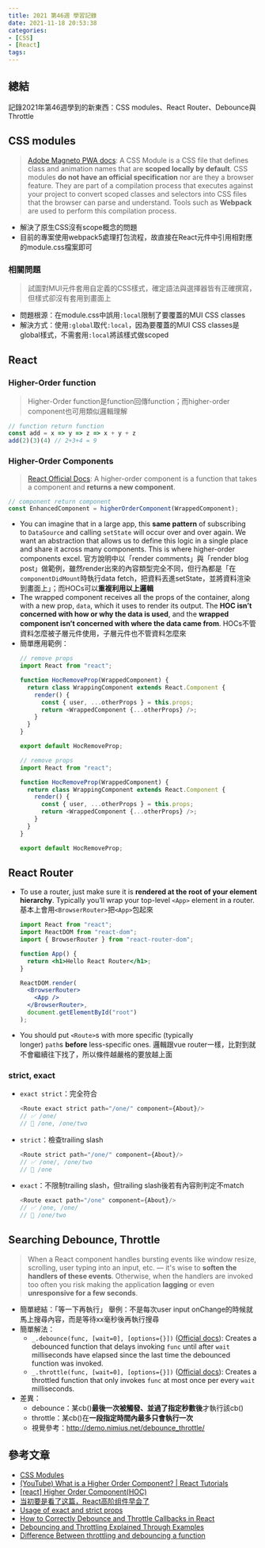 ```yaml
---
title: 2021 第46週 學習記錄
date: 2021-11-18 20:53:38
categories:
- [CSS]
- [React]
tags:
---
```


## 總結
記錄2021年第46週學到的新東西：CSS modules、React Router、Debounce與Throttle


## CSS modules

> [Adobe Magneto PWA docs](https://magento.github.io/pwa-studio/technologies/basic-concepts/css-modules/): A CSS Module is a CSS file that defines class and animation names that are **scoped locally by default**. CSS modules **do not have an official specification** nor are they a browser feature. They are part of a compilation process that executes against your project to convert scoped classes and selectors into CSS files that the browser can parse and understand. Tools such as **Webpack** are used to perform this compilation process.

- 解決了原生CSS沒有scope概念的問題
- 目前的專案使用webpack5處理打包流程，故直接在React元件中引用相對應的module.css檔案即可

### 相關問題

> 試圖對MUI元件套用自定義的CSS樣式，確定語法與選擇器皆有正確撰寫，但樣式卻沒有套用到畫面上

- 問題根源：在module.css中誤用`:local`限制了要覆蓋的MUI CSS classes
- 解決方式：使用`:global`取代`:local`，因為要覆蓋的MUI CSS classes是global樣式，不需套用`:local`將該樣式做scoped


## React
### Higher-Order function

> Higher-Order function是function回傳function；而higher-order component也可用類似邏輯理解

```js
// function return function
const add = x => y => z => x + y + z
add(2)(3)(4) // 2+3+4 = 9
```


### Higher-Order Components

> [React Official Docs](https://reactjs.org/docs/higher-order-components.html): A higher-order component is a function that takes a component and **returns a new component**.

```js
// component return component
const EnhancedComponent = higherOrderComponent(WrappedComponent);
```

- You can imagine that in a large app, this **same pattern** of subscribing to `DataSource` and calling `setState` will occur over and over again. We want an abstraction that allows us to define this logic in a single place and share it across many components. This is where higher-order components excel.
  官方說明中以「render comments」與「render blog post」做範例，雖然render出來的內容類型完全不同，但行為都是「在`componentDidMount`時執行data fetch，把資料丟進setState，並將資料渲染到畫面上」；而HOCs可以**重複利用以上邏輯**
- The wrapped component receives all the props of the container, along with a new prop, `data`, which it uses to render its output. The **HOC isn’t concerned with how or why the data is used**, and the **wrapped component isn’t concerned with where the data came from**.
  HOCs不管資料怎麼被子層元件使用，子層元件也不管資料怎麼來
- 簡單應用範例：
  ```js
  // remove props
  import React from "react";

  function HocRemoveProp(WrappedComponent) {
    return class WrappingComponent extends React.Component {
      render() {
        const { user, ...otherProps } = this.props;
        return <WrappedComponent {...otherProps} />;
      }
    }
  }

  export default HocRemoveProp;
  ```
  ```js
  // remove props
  import React from "react";

  function HocRemoveProp(WrappedComponent) {
    return class WrappingComponent extends React.Component {
      render() {
        const { user, ...otherProps } = this.props;
        return <WrappedComponent {...otherProps} />;
      }
    }
  }

  export default HocRemoveProp;
  ```



## React Router
- To use a router, just make sure it is **rendered at the root of your element hierarchy**. Typically you’ll wrap your top-level `<App>` element in a router.
  基本上會用`<BrowserRouter>`把`<App>`包起來
  ```jsx
  import React from "react";
  import ReactDOM from "react-dom";
  import { BrowserRouter } from "react-router-dom";
  
  function App() {
    return <h1>Hello React Router</h1>;
  }
  
  ReactDOM.render(
    <BrowserRouter>
      <App />
    </BrowserRouter>,
    document.getElementById("root")
  );
  ```
- You should put `<Route>`s with more specific (typically longer) `path`s **before** less-specific ones.
  邏輯跟vue router一樣，比對到就不會繼續往下找了，所以條件越嚴格的要放越上面

### strict, exact
- `exact strict`：完全符合
  ```js
  <Route exact strict path="/one/" component={About}/>
  // ✅ /one/
  // 🚫 /one, /one/two
  ```
- `strict`：檢查trailing slash
  ```js
  <Route strict path="/one/" component={About}/>
  // ✅ /one/, /one/two
  // 🚫 /one
  ```
- `exact`：不限制trailing slash，但trailing slash後若有內容則判定不match
  ```js
  <Route exact path="/one" component={About}/>
  // ✅ /one, /one/
  // 🚫 /one/two
  ```


## Searching Debounce, Throttle

> When a React component handles bursting events like window resize, scrolling, user typing into an input, etc. — it's wise to **soften the handlers of these events**. Otherwise, when the handlers are invoked too often you risk making the application **lagging** or even **unresponsive for a few seconds**.

- 簡單總結：「等一下再執行」
  舉例：不是每次user input onChange的時候就馬上搜尋內容，而是等待xx毫秒後再執行搜尋
- 簡單解法：
  - `_.debounce(func, [wait=0], [options={}])` ([Official docs](https://lodash.com/docs/4.17.15#debounce)): Creates a debounced function that delays invoking `func` until after `wait` milliseconds have elapsed since the last time the debounced function was invoked.
  - `_.throttle(func, [wait=0], [options={}])` ([Official docs](https://lodash.com/docs/4.17.15#throttle)): Creates a throttled function that only invokes `func` at most once per every `wait` milliseconds.
- 差異：
  - debounce：某cb()**最後一次被觸發、並過了指定秒數後**才執行該cb()
  - throttle：某cb()在**一段指定時間內最多只會執行一次**
  - 視覺參考：http://demo.nimius.net/debounce_throttle/


## 參考文章
- [CSS Modules](https://github.com/css-modules/css-modules)
- [(YouTube) What is a Higher Order Component? | React Tutorials](https://youtu.be/JZcKgeulFM0)
- [[react] Higher Order Component(HOC)](https://pjchender.dev/react/react-higher-order-component/)
- [当初要是看了这篇，React高阶组件早会了](https://mp.weixin.qq.com/s/_zQZ4Gg9WIG-3byL_p13QA)
- [Usage of exact and strict props](https://stackoverflow.com/questions/52275146/usage-of-exact-and-strict-props)
- [How to Correctly Debounce and Throttle Callbacks in React](https://dmitripavlutin.com/react-throttle-debounce/)
- [Debouncing and Throttling Explained Through Examples](https://css-tricks.com/debouncing-throttling-explained-examples/)
- [Difference Between throttling and debouncing a function](https://stackoverflow.com/questions/25991367/difference-between-throttling-and-debouncing-a-function)